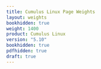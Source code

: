 ```yaml
---
title: Cumulus Linux Page Weights
layout: weights
bookhidden: true
weight: 1400
product: Cumulus Linux
version: "5.10"
bookhidden: true
pdfhidden: true
draft: true
---
```

